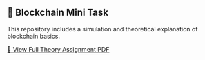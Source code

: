 ## 📘 Blockchain Mini Task

This repository includes a simulation and theoretical explanation of blockchain basics.

[📄 View Full Theory Assignment PDF](https://drive.google.com/file/d/1-boUJUU-CDlmZXGJKr8QclJ8BHAMUh69/view?usp=sharing)

